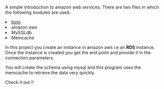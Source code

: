 A simple introduction to amazon web services. 
There are two files in which the following modules are used.
<li><a href ="https://github.com/boto/boto">boto</a> </li>
<li> amazon aws </li>
<li> MySQLdb </li>
<li> Memcache </li>

In this project you create an instance in amazon aws i.e an <b> RDS </b> instance. 
Once the instance is created you get the end point and provide it in the connection parameters.

You will create the schema using mysql and this program uses the memcache to retrieve the data very quickly.

Check it out.!!
